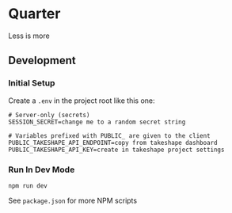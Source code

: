 # Quarter

Less is more

## Development

### Initial Setup

Create a `.env` in the project root like this one:

```
# Server-only (secrets)
SESSION_SECRET=change me to a random secret string

# Variables prefixed with PUBLIC_ are given to the client
PUBLIC_TAKESHAPE_API_ENDPOINT=copy from takeshape dashboard
PUBLIC_TAKESHAPE_API_KEY=create in takeshape project settings

```

### Run In Dev Mode

```
npm run dev
```

See `package.json` for more NPM scripts
